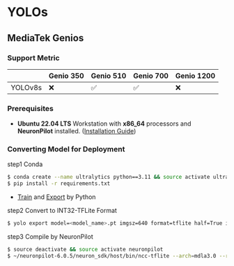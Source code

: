 # YOLOs

## MediaTek Genios

### Support Metric

|          | Genio 350          | Genio 510          | Genio 700          | Genio 1200         |
|----------|--------------------|--------------------|--------------------|--------------------|
| YOLOv8s  | :x:                | :white_check_mark: | :white_check_mark: | :x:                |

### Prerequisites

* **Ubuntu 22.04 LTS** Workstation with **x86_64** processors and **NeuronPilot** installed. ([Installation Guide](https://r300-ai.github.io/ITRI-AI-Hub/docs/pages/compiler/neuronpilot.html))

### Converting Model for Deployment
step1 Conda
```bash
$ conda create --name ultralytics python==3.11 && source activate ultralytics
$ pip install -r requirements.txt
```
* [Train](https://docs.ultralytics.com/modes/train/) and [Export](https://docs.ultralytics.com/modes/export/#usage-examples) by Python

step2 Convert to INT32-TFLite Format
```bash
$ yolo export model=<model_name>.pt imgsz=640 format=tflite half=True int8=True
```
step3 Compile by NeuronPilot
```bash
$ source deactivate && source activate neuronpilot
$ ~/neuronpilot-6.0.5/neuron_sdk/host/bin/ncc-tflite --arch=mdla3.0 --relax-fp32 ./<model_name>_saved_model/<model_name>_float32.tflite
```
